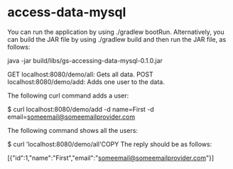# access-data-mysql

You can run the application by using ./gradlew bootRun. Alternatively, you can build the JAR file by using ./gradlew build and then run the JAR file, as follows:

java -jar build/libs/gs-accessing-data-mysql-0.1.0.jar

GET localhost:8080/demo/all: Gets all data. POST localhost:8080/demo/add: Adds one user to the data.

The following curl command adds a user:

$ curl localhost:8080/demo/add -d name=First -d email=someemail@someemailprovider.com

The following command shows all the users:

$ curl 'localhost:8080/demo/all'COPY
The reply should be as follows:

[{"id":1,"name":"First","email":"someemail@someemailprovider.com"}]
